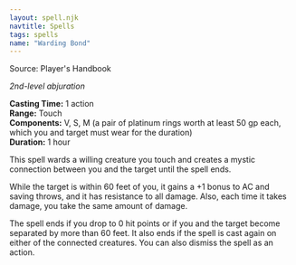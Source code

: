 ```yaml
---
layout: spell.njk
navtitle: Spells
tags: spells
name: "Warding Bond"
---
```

Source: Player's Handbook

_2nd-level abjuration_

**Casting Time:** 1 action  
**Range:** Touch  
**Components:** V, S, M (a pair of platinum rings worth at least 50 gp each, which you and target must wear for the duration)  
**Duration:** 1 hour

This spell wards a willing creature you touch and creates a mystic connection between you and the target until the spell ends.

While the target is within 60 feet of you, it gains a +1 bonus to AC and saving throws, and it has resistance to all damage. Also, each time it takes damage, you take the same amount of damage.

The spell ends if you drop to 0 hit points or if you and the target become separated by more than 60 feet. It also ends if the spell is cast again on either of the connected creatures. You can also dismiss the spell as an action.
